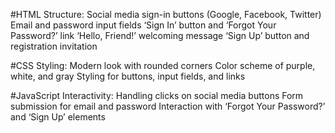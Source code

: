 #HTML Structure:
Social media sign-in buttons (Google, Facebook, Twitter)
Email and password input fields
‘Sign In’ button and ‘Forgot Your Password?’ link
‘Hello, Friend!’ welcoming message
‘Sign Up’ button and registration invitation

#CSS Styling:
Modern look with rounded corners
Color scheme of purple, white, and gray
Styling for buttons, input fields, and links

#JavaScript Interactivity:
Handling clicks on social media buttons
Form submission for email and password
Interaction with ‘Forgot Your Password?’ and ‘Sign Up’ elements
